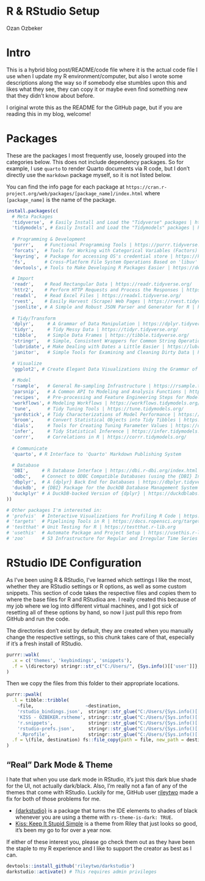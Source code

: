 # R & RStudio Setup
Ozan Ozbeker

# Intro

This is a hybrid blog post/README/code file where it is the actual code
file I use when I update my R environment/computer, but also I wrote
some descriptions along the way so if somebody else stumbles upon this
and likes what they see, they can copy it or maybe even find something
new that they didn’t know about before.

I original wrote this as the README for the GitHub page, but if you are
reading this in my blog, welcome!

# Packages

These are the packages I most frequently use, loosely grouped into the
categories below. This does not include dependency packages. So for
example, I use `quarto` to render Quarto documents via R code, but I
don’t directly use the `markdown` package myself, so it is not listed
below.

You can find the info page for each package at
`https://cran.r-project.org/web/packages/[package_name]/index.html`
where `[package_name]` is the name of the package.

``` r
install.packages(c(
  # Meta Packages
  'tidyverse',  # Easily Install and Load the "Tidyverse" packages | https://tidyverse.tidyverse.org
  'tidymodels', # Easily Install and Load the "Tidymodels" packages | https://tidymodels.tidymodels.org/
  
  # Programming & Development
  'purrr',    # Functional Programming Tools | https://purrr.tidyverse.org/
  'forcats',  # Tools for Working with Categorical Variables (Factors) | https://forcats.tidyverse.org/
  'keyring',  # Package for accessing OS's credential store | https://keyring.r-lib.org/
  'fs',       # Cross-Platform File System Operations Based on 'libuv' | https://fs.r-lib.org/
  'devtools', # Tools to Make Developing R Packages Easier | https://devtools.r-lib.org/

  # Import
  'readr',    # Read Rectangular Data | https://readr.tidyverse.org/
  'httr2',    # Perform HTTP Requests and Process the Responses | https://httr2.r-lib.org/
  'readxl',   # Read Excel Files | https://readxl.tidyverse.org/
  'rvest',    # Easily Harvest (Scrape) Web Pages | https://rvest.tidyverse.org/
  'jsonlite', # A Simple and Robust JSON Parser and Generator for R | https://jeroen.r-universe.dev/jsonlite
  
  # Tidy/Transform
  'dplyr',     # A Grammar of Data Manipulation | https://dplyr.tidyverse.org/
  'tidyr',     # Tidy Messy Data | https://tidyr.tidyverse.org/
  'tibble',    # Simple Data Frames | https://tibble.tidyverse.org/
  'stringr',   # Simple, Consistent Wrappers for Common String Operations | https://stringr.tidyverse.org/
  'lubridate', # Make Dealing with Dates a Little Easier | https://lubridate.tidyverse.org/
  'janitor',   # Simple Tools for Examining and Cleaning Dirty Data | https://sfirke.github.io/janitor/index.html 

  # Visualize
  'ggplot2', # Create Elegant Data Visualizations Using the Grammar of Graphics | https://ggplot2.tidyverse.org/
  
  # Model
  'rsample',   # General Re-sampling Infrastructure | https://rsample.tidymodels.org/
  'parsnip',   # A Common API to Modeling and Analysis Functions | https://parsnip.tidymodels.org/
  'recipes',   # Pre-processing and Feature Engineering Steps for Modeling | https://recipes.tidymodels.org/
  'workflows', # Modeling Workflows | https://workflows.tidymodels.org/
  'tune',      # Tidy Tuning Tools | https://tune.tidymodels.org/
  'yardstick', # Tidy Characterizations of Model Performance | https://yardstick.tidymodels.org/
  'broom',     # Convert Statistical Objects into Tidy Tibbles | https://broom.tidymodels.org/
  'dials',     # Tools for Creating Tuning Parameter Values | https://dials.tidymodels.org/
  'infer',     # Tidy Statistical Inference | https://infer.tidymodels.org/
  'corrr',     # Correlations in R | https://corrr.tidymodels.org/
  
  # Communicate
  'quarto', # R Interface to 'Quarto' Markdown Publishing System

  # Database
  'DBI',     # R Database Interface | https://dbi.r-dbi.org/index.html
  'odbc',    # Connect to ODBC Compatible Databases (using the {DBI} Interface) | https://odbc.r-dbi.org/
  'dbplyr',  # A {dplyr} Back End for Databases | https://dbplyr.tidyverse.org/
  'duckdb',  # {DBI} Package for the DuckDB Database Management System | https://r.duckdb.org/
  'duckplyr' # A DuckDB-backed Version of {dplyr} | https://duckdblabs.github.io/duckplyr/
))

# Other packages I'm interested in:
# 'profvis'  # Interactive Visualizations for Profiling R Code | https://rstudio.github.io/profvis/
# 'targets'  # Pipelining Tools in R | https://docs.ropensci.org/targets/
# 'testthat' # Unit Testing for R | https://testthat.r-lib.org
# 'usethis'  # Automate Package and Project Setup | https://usethis.r-lib.org/
# 'zoo'      # S3 Infrastructure for Regular and Irregular Time Series (Z's Ordered Observations) | https://zoo.R-Forge.R-project.org/
```

# RStudio IDE Configuration

As I’ve been using R & RStudio, I’ve learned which settings I like the
most, whether they are RStudio settings or R options, as well as some
custom snippets. This section of code takes the respective files and
copies them to where the base files for R and RStudioa are. I really
created this because of my job where we log into different virtual
machines, and I got sick of resetting all of these options by hand, so
now I just pull this repo from GitHub and run the code.

The directories don’t exist by default, they are created when you
manually change the respective settings, so this chunk takes care of
that, especially if it’s a fresh install of RStudio.

``` r
purrr::walk(
  .x = c('themes', 'keybindings', 'snippets'),
  .f = \(directory) stringr::str_c("C:/Users/", {Sys.info()[['user']]}, "/AppData/Roaming/RStudio/", directory) |> fs::dir_create()
)
```

Then we copy the files from this folder to their appropriate locations.

``` r
purrr::pwalk(
  .l = tibble::tribble(
    ~file,                   ~destination,
    'rstudio_bindings.json',  stringr::str_glue("C:/Users/{Sys.info()[['user']]}/AppData/Roaming/RStudio/keybindings/rstudio_bindings.json"),
    'KISS - OZBEKER.rstheme', stringr::str_glue("C:/Users/{Sys.info()[['user']]}/AppData/Roaming/RStudio/themes/KISS - OZBEKER.rstheme"),
    'r.snippets',             stringr::str_glue("C:/Users/{Sys.info()[['user']]}/AppData/Roaming/RStudio/snippets/r.snippets"),
    'rstudio-prefs.json',     stringr::str_glue("C:/Users/{Sys.info()[['user']]}/AppData/Roaming/RStudio/rstudio-prefs.json"),
    '.Rprofile',              stringr::str_glue("C:/Users/{Sys.info()[['user']]}/Documents/.Rprofile")),
  .f = \(file, destination) fs::file_copy(path = file, new_path = destination, overwrite = TRUE)
)
```

## “Real” Dark Mode & Theme

I hate that when you use dark mode in RStudio, it’s just this dark blue
shade for the UI, not actually dark/black. Also, I’m really not a fan of
any of the themes that come with RStudio. Luckily for me, GitHub user
[rileytwo](https://github.com/rileytwo) made a fix for both of those
problems for me.

- [{darkstudio}](https://github.com/rileytwo/darkstudio) is a package
  that turns the IDE elements to shades of black whenever you are using
  a theme with `rs-theme-is-dark: TRUE`.
- [Kiss: Keep It Stupid Simple](https://github.com/rileytwo/kiss) is a
  theme from Riley that just looks so good, it’s been my go to for over
  a year now.

If either of these interest you, please go check them out as they have
been the staple to my R experience and I like to support the creator as
best as I can.

``` r
devtools::install_github('rileytwo/darkstudio')
darkstudio::activate() # This requires admin privileges
```
